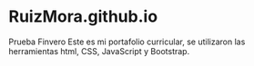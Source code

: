 # RuizMora.github.io
Prueba Finvero
Este es mi portafolio curricular, se utilizaron las herramientas html, CSS, JavaScript y Bootstrap.
